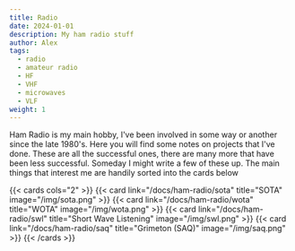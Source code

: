 ```yaml
---
title: Radio
date: 2024-01-01
description: My ham radio stuff
author: Alex
tags:
  - radio
  - amateur radio
  - HF
  - VHF
  - microwaves
  - VLF
weight: 1
---
```


Ham Radio is my main hobby, I've been involved in some way or another since the late 1980's. Here you will find some notes on projects that I've done.
These are all the successful ones, there are many more that have been less successful. Someday I might write a few of these up. The main things that interest me are handily sorted into the cards below

{{< cards cols="2" >}}
  {{< card link="/docs/ham-radio/sota" title="SOTA" image="/img/sota.png" >}}
  {{< card link="/docs/ham-radio/wota" title="WOTA" image="/img/wota.png" >}}
  {{< card link="/docs/ham-radio/swl" title="Short Wave Listening" image="/img/swl.png" >}}
  {{< card link="/docs/ham-radio/saq" title="Grimeton (SAQ)" image="/img/saq.png" >}}
{{< /cards >}}

